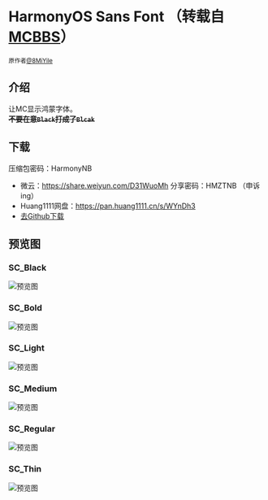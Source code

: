 # HarmonyOS Sans Font （转载自[MCBBS](https://www.mcbbs.net/thread-1260266-1-1.html)）
<small>原作者[@8MiYile](https://github.com/8MiYile)</small>
## 介绍
让MC显示鸿蒙字体。<br>
~~**不要在意`Black`打成了`Blcak`**~~
## 下载
压缩包密码：HarmonyNB
* 微云：https://share.weiyun.com/D31WuoMh 分享密码：HMZTNB （申诉ing）
* Huang1111网盘：https://pan.huang1111.cn/s/WYnDh3
* [去Github下载](https://github.com/kdXiaoyi/Minecraft-Resourcepacks/tree/main/HarmonyOS%20Sans%20Font)
## 预览图
### SC_Black
![预览图](https://kdxiaoyi.github.io/Minecraft-Resourcepacks/HarmonyOS%20Sans%20Font/SC_Blcak/sc_black_sample.png)
### SC_Bold
![预览图](https://kdxiaoyi.github.io/Minecraft-Resourcepacks/HarmonyOS%20Sans%20Font/SC_Bold/sc_bold_sample.png)
### SC_Light
![预览图](https://kdxiaoyi.github.io/Minecraft-Resourcepacks/HarmonyOS%20Sans%20Font/SC_Light/sc_light_sample.png)
### SC_Medium
![预览图](https://kdxiaoyi.github.io/Minecraft-Resourcepacks/HarmonyOS%20Sans%20Font/SC_Medium/sc_medium_sample.png)
### SC_Regular
![预览图](https://kdxiaoyi.github.io/Minecraft-Resourcepacks/HarmonyOS%20Sans%20Font/SC_Regular/sc_regular_sample.png)
### SC_Thin
![预览图](https://kdxiaoyi.github.io/Minecraft-Resourcepacks/HarmonyOS%20Sans%20Font/SC_Thin/sc_thin_sample.png)
